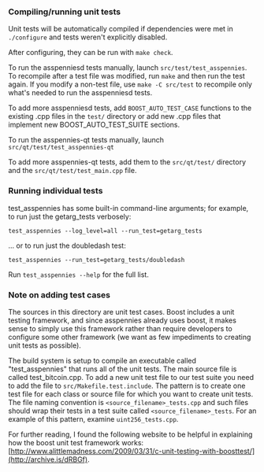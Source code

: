 ### Compiling/running unit tests

Unit tests will be automatically compiled if dependencies were met in `./configure`
and tests weren't explicitly disabled.

After configuring, they can be run with `make check`.

To run the asspenniesd tests manually, launch `src/test/test_asspennies`. To recompile
after a test file was modified, run `make` and then run the test again. If you
modify a non-test file, use `make -C src/test` to recompile only what's needed
to run the asspenniesd tests.

To add more asspenniesd tests, add `BOOST_AUTO_TEST_CASE` functions to the existing
.cpp files in the `test/` directory or add new .cpp files that
implement new BOOST_AUTO_TEST_SUITE sections.

To run the asspennies-qt tests manually, launch `src/qt/test/test_asspennies-qt`

To add more asspennies-qt tests, add them to the `src/qt/test/` directory and
the `src/qt/test/test_main.cpp` file.

### Running individual tests

test_asspennies has some built-in command-line arguments; for
example, to run just the getarg_tests verbosely:

    test_asspennies --log_level=all --run_test=getarg_tests

... or to run just the doubledash test:

    test_asspennies --run_test=getarg_tests/doubledash

Run `test_asspennies --help` for the full list.

### Note on adding test cases

The sources in this directory are unit test cases.  Boost includes a
unit testing framework, and since asspennies already uses boost, it makes
sense to simply use this framework rather than require developers to
configure some other framework (we want as few impediments to creating
unit tests as possible).

The build system is setup to compile an executable called "test_asspennies"
that runs all of the unit tests.  The main source file is called
test_bitcoin.cpp. To add a new unit test file to our test suite you need
to add the file to `src/Makefile.test.include`. The pattern is to create
one test file for each class or source file for which you want to create
unit tests.  The file naming convention is `<source_filename>_tests.cpp`
and such files should wrap their tests in a test suite
called `<source_filename>_tests`. For an example of this pattern,
examine `uint256_tests.cpp`.

For further reading, I found the following website to be helpful in
explaining how the boost unit test framework works:
[http://www.alittlemadness.com/2009/03/31/c-unit-testing-with-boosttest/](http://archive.is/dRBGf).
